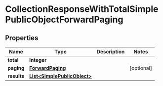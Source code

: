 

# CollectionResponseWithTotalSimplePublicObjectForwardPaging


## Properties

| Name | Type | Description | Notes |
|------------ | ------------- | ------------- | -------------|
|**total** | **Integer** |  |  |
|**paging** | [**ForwardPaging**](ForwardPaging.md) |  |  [optional] |
|**results** | [**List&lt;SimplePublicObject&gt;**](SimplePublicObject.md) |  |  |



